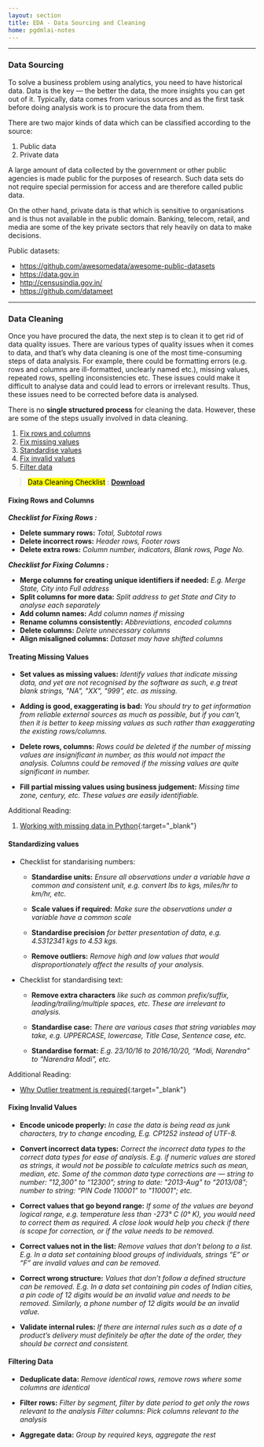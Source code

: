 ```yaml
---
layout: section
title: EDA - Data Sourcing and Cleaning
home: pgdmlai-notes
---
```


---
### Data Sourcing

To solve a business problem using analytics, you need to have historical data. Data is the key — the better the data, the more insights you can get out of it. Typically, data comes from various sources and as the first task before doing analysis work is to procure the data from them.

There are two major kinds of data which can be classified according to the source:

1. Public data
2. Private data

A large amount of data collected by the government or other public agencies is made public for the purposes of research. Such data sets do not require special permission for access and are therefore called public data.

On the other hand, private data is that which is sensitive to organisations and is thus not available in the public domain. Banking, telecom, retail, and media are some of the key private sectors that rely heavily on data to make decisions.


Public datasets:

- https://github.com/awesomedata/awesome-public-datasets
- https://data.gov.in
- http://censusindia.gov.in/
- https://github.com/datameet

---

### Data Cleaning

Once you have procured the data, the next step is to clean it to get rid of data quality issues. There are various types of quality issues when it comes to data, and that’s why data cleaning is one of the most time-consuming steps of data analysis. For example, there could be formatting errors (e.g. rows and columns are ill-formatted, unclearly named etc.), missing values, repeated rows, spelling inconsistencies etc. These issues could make it difficult to analyse data and could lead to errors or irrelevant results. Thus, these issues need to be corrected before data is analysed.


There is no **single structured process** for cleaning the data. However, these are some of the steps usually involved in data cleaning.

1. [Fix rows and columns](#fixing-rows-and-columns)
2. [Fix missing values](#treating-missing-values)
3. [Standardise values](#standardizing-values)
4. [Fix invalid values](#fixing-invalid-values)
5. [Filter data](#filtering-data)

> <mark>Data Cleaning Checklist</mark> :  [__Download__](../assets/Data+Cleaning+_+Checklist.xlsx)


#### Fixing Rows and Columns

**_Checklist for Fixing Rows :_**

* __Delete summary rows:__ *Total, Subtotal rows*
* __Delete incorrect rows:__ *Header rows, Footer rows*
* __Delete extra rows:__ *Column number, indicators, Blank rows, Page No.*


**_Checklist for Fixing Columns :_**

* __Merge columns for creating unique identifiers if needed:__ *E.g. Merge State, City into Full address*
* __Split columns for more data:__ *Split address to get State and City to analyse each separately*
* __Add column names:__ *Add column names if missing*
* __Rename columns consistently:__ *Abbreviations, encoded columns*
* __Delete columns:__ *Delete unnecessary columns*
* __Align misaligned columns:__ *Dataset may have shifted columns*


#### Treating Missing Values


* __Set values as missing values:__ *Identify values that indicate missing data, and yet are not recognised by the software as such, e.g treat blank strings, "NA", "XX", "999", etc. as missing.*

* __Adding is good, exaggerating is bad:__ *You should try to get information from reliable external sources as much as possible, but if you can’t, then it is better to keep missing values as such rather than exaggerating the existing rows/columns.*

* __Delete rows, columns:__ *Rows could be deleted if the number of missing values are insignificant in number, as this would not impact the analysis. Columns could be removed if the missing values are quite significant in number.*

* __Fill partial missing values using business judgement:__ *Missing time zone, century, etc. These values are easily identifiable.*

Additional Reading:
1. [Working with missing data in Python](https://pandas.pydata.org/pandas-docs/stable/missing_data.html){:target="_blank"}

#### Standardizing values

* Checklist for standarising numbers:

    * __Standardise units:__ *Ensure all observations under a variable have a common and consistent unit, e.g. convert lbs to kgs, miles/hr to km/hr, etc.*

    * __Scale values if required:__  *Make sure the observations under a variable have a common scale*

    * __Standardise precision__ *for better presentation of data, e.g. 4.5312341 kgs to 4.53 kgs.*

    * __Remove outliers:__ *Remove high and low values that would disproportionately affect the results of your analysis.*


* Checklist for standardising text:

    * __Remove extra characters__ *like such as common prefix/suffix, leading/trailing/multiple spaces, etc. These are irrelevant to analysis.*

    * __Standardise case:__ *There are various cases that string variables may take, e.g. UPPERCASE, lowercase, Title Case, Sentence case, etc.*

    * __Standardise format:__ *E.g. 23/10/16 to 2016/10/20, “Modi, Narendra" to “Narendra Modi", etc.*


Additional Reading:
* [Why Outlier treatment is required](http://r-statistics.co/Outlier-Treatment-With-R.html){:target="_blank"}


#### Fixing Invalid Values

* __Encode unicode properly:__ *In case the data is being read as junk characters, try to change encoding, E.g. CP1252 instead of UTF-8.*

* __Convert incorrect data types:__ *Correct the incorrect data types to the correct data types for ease of analysis. E.g. if numeric values are stored as strings, it would not be possible to calculate metrics such as mean, median, etc. Some of the common data type corrections are — string to number: "12,300" to “12300”; string to date: "2013-Aug" to “2013/08”; number to string: “PIN Code 110001” to "110001"; etc.*

* __Correct values that go beyond range:__ *If some of the values are beyond logical range, e.g. temperature less than -273° C (0° K), you would need to correct them as required. A close look would help you check if there is scope for correction, or if the value needs to be removed.*

* __Correct values not in the list:__ *Remove values that don’t belong to a list. E.g. In a data set containing blood groups of individuals, strings “E” or “F” are invalid values and can be removed.*

* __Correct wrong structure:__ *Values that don’t follow a defined structure can be removed. E.g. In a data set containing pin codes of Indian cities, a pin code of 12 digits would be an invalid value and needs to be removed. Similarly, a phone number of 12 digits would be an invalid value.*

* __Validate internal rules:__ *If there are internal rules such as a date of a product’s delivery must definitely be after the date of the order, they should be correct and consistent.*

#### Filtering Data

* __Deduplicate data:__ *Remove identical rows, remove rows where some columns are identical*

* __Filter rows:__ *Filter by segment, filter by date period to get only the rows relevant to the analysis
Filter columns: Pick columns relevant to the analysis*

* __Aggregate data:__ *Group by required keys, aggregate the rest*